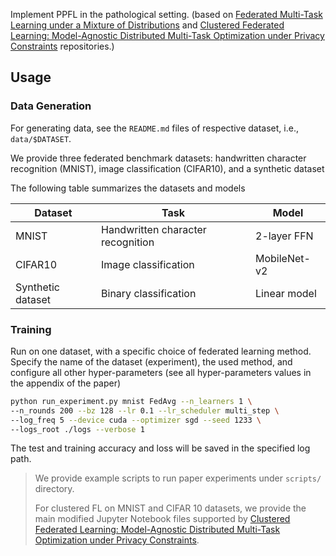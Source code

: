 Implement PPFL in the pathological setting. (based on [Federated Multi-Task Learning under a Mixture of Distributions](https://github.com/omarfoq/FedEM) and [Clustered Federated Learning: Model-Agnostic Distributed Multi-Task Optimization under Privacy Constraints](https://github.com/felisat/clustered-federated-learning) repositories.)

## Usage

### Data Generation

For generating data, see the `README.md` files of respective dataset, i.e., `data/$DATASET`. 

We provide three federated benchmark datasets: handwritten character recognition (MNIST), image classification (CIFAR10), and a synthetic dataset

The following table summarizes the datasets and models

|Dataset         | Task |  Model |
| ------------------  |  ------|------- |
| MNIST   |     Handwritten character recognition       |     2-layer FFN  |
| CIFAR10   |     Image classification        |      MobileNet-v2 |
| Synthetic dataset| Binary classification | Linear model | 

### Training

Run on one dataset, with a specific  choice of federated learning method.
Specify the name of the dataset (experiment), the used method, and configure all other
hyper-parameters (see all hyper-parameters values in the appendix of the paper)

```bash
python run_experiment.py mnist FedAvg --n_learners 1 \ 
--n_rounds 200 --bz 128 --lr 0.1 --lr_scheduler multi_step \ 
--log_freq 5 --device cuda --optimizer sgd --seed 1233 \
--logs_root ./logs --verbose 1
```

The test and training accuracy and loss will be saved in the specified log path.

>We provide example scripts to run paper experiments under `scripts/` directory. 
>
>For clustered FL on MNIST and CIFAR 10 datasets, we provide the main modified Jupyter Notebook files supported by [Clustered Federated Learning: Model-Agnostic Distributed Multi-Task Optimization under Privacy Constraints](https://github.com/felisat/clustered-federated-learning).


